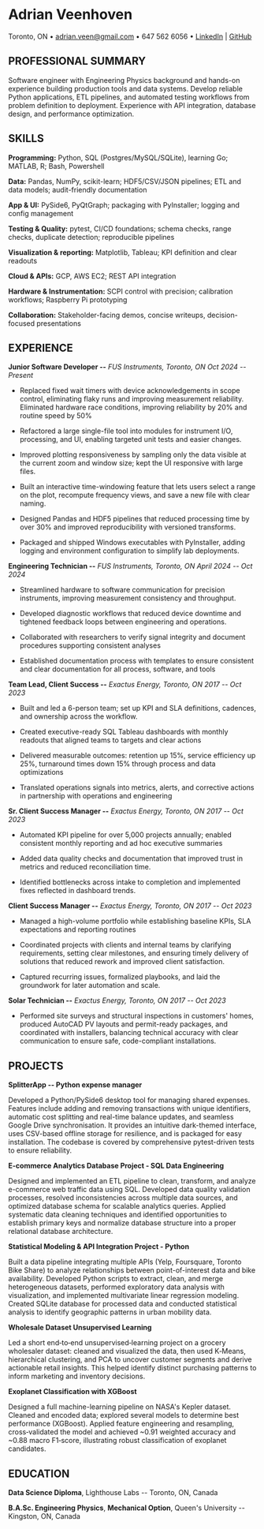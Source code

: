 # Adrian Veenhoven

Toronto, ON • adrian.veen@gmail.com • 647 562 6056 • [LinkedIn](https://www.linkedin.com/in/a-veenhoven/) | [GitHub](https://github.com/adrianveen)

## PROFESSIONAL SUMMARY

Software engineer with Engineering Physics background and hands-on experience building production tools and data systems. Develop reliable Python applications, ETL pipelines, and automated testing workflows from problem definition to deployment. Experience with API integration, database design, and performance optimization. 
## SKILLS

**Programming:** Python, SQL (Postgres/MySQL/SQLite), learning Go; MATLAB, R; Bash, Powershell

**Data:** Pandas, NumPy, scikit-learn; HDF5/CSV/JSON pipelines; ETL and data models; audit-friendly documentation

**App & UI:** PySide6, PyQtGraph; packaging with PyInstaller; logging and config management

**Testing & Quality:** pytest, CI/CD foundations; schema checks, range checks, duplicate detection; reproducible pipelines

**Visualization & reporting:** Matplotlib, Tableau; KPI definition and clear readouts

**Cloud & APIs:** GCP, AWS EC2; REST API integration

**Hardware & Instrumentation:** SCPI control with precision; calibration workflows; Raspberry Pi prototyping

**Collaboration:** Stakeholder-facing demos, concise writeups, decision-focused presentations

## EXPERIENCE

**Junior Software Developer --** *FUS Instruments, Toronto, ON Oct 2024 -- Present*

- Replaced fixed wait timers with device acknowledgements in scope control, eliminating flaky runs and improving measurement reliability. Eliminated hardware race conditions, improving reliability by 20% and routine speed by 50%

- Refactored a large single-file tool into modules for instrument I/O, processing, and UI, enabling targeted unit tests and easier changes.

- Improved plotting responsiveness by sampling only the data visible at the current zoom and window size; kept the UI responsive with large files.

- Built an interactive time-windowing feature that lets users select a range on the plot, recompute frequency views, and save a new file with clear naming.

- Designed Pandas and HDF5 pipelines that reduced processing time by over 30% and improved reproducibility with versioned transforms.

- Packaged and shipped Windows executables with PyInstaller, adding logging and environment configuration to simplify lab deployments.

**Engineering Technician --** *FUS Instruments, Toronto, ON April 2024 -- Oct 2024*

- Streamlined hardware to software communication for precision instruments, improving measurement consistency and throughput.

- Developed diagnostic workflows that reduced device downtime and tightened feedback loops between engineering and operations.

- Collaborated with researchers to verify signal integrity and document procedures supporting consistent analyses

- Established documentation process with templates to ensure consistent and clear documentation for all process, software, and tools

**Team Lead, Client Success --** *Exactus Energy, Toronto, ON 2017 -- Oct 2023*

- Built and led a 6-person team; set up KPI and SLA definitions, cadences, and ownership across the workflow.

- Created executive-ready SQL Tableau dashboards with monthly readouts that aligned teams to targets and clear actions

- Delivered measurable outcomes: retention up 15%, service efficiency up 25%, turnaround times down 15% through process and data optimizations

- Translated operations signals into metrics, alerts, and corrective actions in partnership with operations and engineering

**Sr. Client Success Manager --** *Exactus Energy, Toronto, ON 2017 -- Oct 2023*

- Automated KPI pipeline for over 5,000 projects annually; enabled consistent monthly reporting and ad hoc executive summaries

- Added data quality checks and documentation that improved trust in metrics and reduced reconciliation time.

- Identified bottlenecks across intake to completion and implemented fixes reflected in dashboard trends.

**Client Success Manager --** *Exactus Energy, Toronto, ON 2017 -- Oct 2023*

- Managed a high-volume portfolio while establishing baseline KPIs, SLA expectations and reporting routines

- Coordinated projects with clients and internal teams by clarifying requirements, setting clear milestones, and ensuring timely delivery of solutions that reduced rework and improved client satisfaction.

- Captured recurring issues, formalized playbooks, and laid the groundwork for later automation and scale.

**Solar Technician --** *Exactus Energy, Toronto, ON 2017 -- Oct 2023*

- Performed site surveys and structural inspections in customers' homes, produced AutoCAD PV layouts and permit-ready packages, and coordinated with installers, balancing technical accuracy with clear communication to ensure safe, code-compliant installations.

## PROJECTS

**SplitterApp -- Python expense manager**

Developed a Python/PySide6 desktop tool for managing shared expenses. Features include adding and removing transactions with unique identifiers, automatic cost splitting and real-time balance updates, and seamless Google Drive synchronisation. It provides an intuitive dark-themed interface, uses CSV-based offline storage for resilience, and is packaged for easy installation. The codebase is covered by comprehensive pytest-driven tests to ensure reliability.

**E-commerce Analytics Database Project - SQL Data Engineering**

Designed and implemented an ETL pipeline to clean, transform, and analyze e-commerce web traffic data using SQL. Developed data quality validation processes, resolved inconsistencies across multiple data sources, and optimized database schema for scalable analytics queries. Applied systematic data cleaning techniques and identified opportunities to establish primary keys and normalize database structure into a proper relational database architecture.

**Statistical Modeling & API Integration Project - Python**

Built a data pipeline integrating multiple APIs (Yelp, Foursquare, Toronto Bike Share) to analyze relationships between point-of-interest data and bike availability. Developed Python scripts to extract, clean, and merge heterogeneous datasets, performed exploratory data analysis with visualization, and implemented multivariate linear regression modeling. Created SQLite database for processed data and conducted statistical analysis to identify geographic patterns in urban mobility data.

**Wholesale Dataset Unsupervised Learning**

Led a short end‑to‑end unsupervised‑learning project on a grocery wholesaler dataset: cleaned and visualized the data, then used K‑Means, hierarchical clustering, and PCA to uncover customer segments and derive actionable retail insights. This helped identify distinct purchasing patterns to inform marketing and inventory decisions.

**Exoplanet Classification with XGBoost**

Designed a full machine-learning pipeline on NASA's Kepler dataset. Cleaned and encoded data; explored several models to determine best performance (XGBoost). Applied feature engineering and resampling, cross‑validated the model and achieved ~0.91 weighted accuracy and ~0.88 macro F1‑score, illustrating robust classification of exoplanet candidates.

## EDUCATION

**Data Science Diploma**, Lighthouse Labs -- Toronto, ON, Canada

**B.A.Sc. Engineering Physics**, **Mechanical Option**, Queen's University -- Kingston, ON, Canada
```
